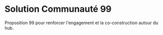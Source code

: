# Solution Communauté 99

Proposition 99 pour renforcer l'engagement et la co-construction autour du hub.
